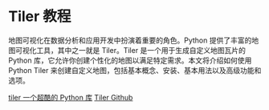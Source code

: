 # Tiler 教程

<show-structure depth="2"/>

地图可视化在数据分析和应用开发中扮演着重要的角色。Python 提供了丰富的地图可视化工具，其中之一就是 Tiler。Tiler 是一个用于生成自定义地图瓦片的 Python 库，它允许你创建个性化的地图以满足特定需求。本文将介绍如何使用 Python Tiler 来创建自定义地图，包括基本概念、安装、基本用法以及高级功能和选项。


<seealso>
<category ref="ref_docs">
    <a href="https://mp.weixin.qq.com/s/hPD7FWzWoR4Z1gKQIn_LOw">tiler 一个超酷的 Python 库</a>
</category>
<category ref="ref_github">
    <a href="https://github.com/nuno-faria/tiler">Tiler Github</a>
</category>
<category ref="ref_issues"></category>
<category ref="ref_hf"></category>
<category ref="ref_ms"></category>
</seealso>